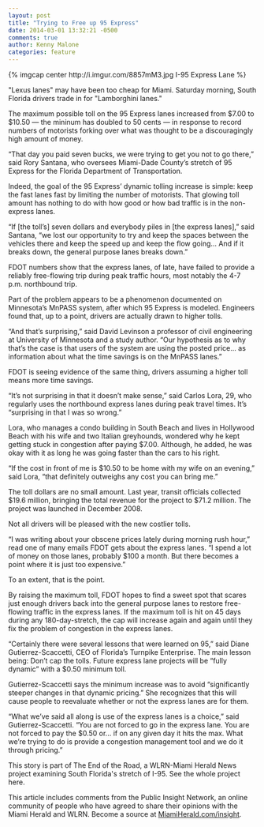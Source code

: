 ```yaml
---
layout: post
title: "Trying to Free up 95 Express"
date: 2014-03-01 13:32:21 -0500
comments: true
author: Kenny Malone
categories: feature 
---
```


<div class="large-8 large-centered columns">
  {% imgcap center http://i.imgur.com/8857mM3.jpg I-95 Express Lane %}
</div>

"Lexus lanes" may have been too cheap for Miami. Saturday morning, South Florida drivers trade in for "Lamborghini lanes."

The maximum possible toll on the 95 Express lanes increased from $7.00 to $10.50 — the mininum has doubled to 50 cents — in response to record numbers of motorists forking over what was thought to be a discouragingly high amount of money.
<!--more-->
“That day you paid seven bucks, we were trying to get you not to go there,” said Rory Santana, who oversees Miami-Dade County’s stretch of 95 Express for the Florida Department of Transportation.

Indeed, the goal of the 95 Express’ dynamic tolling increase is simple: keep the fast lanes fast by limiting the number of motorists. That glowing toll amount has nothing to do with how good or how bad traffic is in the non-express lanes.

“If [the toll’s] seven dollars and everybody piles in [the express lanes],” said Santana, “we lost our opportunity to try and keep the spaces between the vehicles there and keep the speed up and keep the flow going... And if it breaks down, the general purpose lanes breaks down.”

FDOT numbers show that the express lanes, of late, have failed to provide a reliably free-flowing trip during peak traffic hours, most notably the 4-7 p.m. northbound trip.

Part of the problem appears to be a phenomenon documented on Minnesota’s MnPASS system, after which 95 Express is modeled. Engineers found that, up to a point, drivers are actually drawn to higher tolls.

“And that’s surprising,” said David Levinson a professor of civil engineering at University of Minnesota and a study author. “Our hypothesis as to why that’s the case is that users of the system are using the posted price... as information about what the time savings is on the MnPASS lanes.”

FDOT is seeing evidence of the same thing, drivers assuming a higher toll means more time savings.

“It’s not surprising in that it doesn’t make sense,” said Carlos Lora, 29, who regularly uses the northbound express lanes during peak travel times. It’s “surprising in that I was so wrong.”

Lora, who manages a condo building in South Beach and lives in Hollywood Beach with his wife and two Italian greyhounds, wondered why he kept getting stuck in congestion after paying $7.00. Although, he added, he was okay with it as long he was going faster than the cars to his right.

“If the cost in front of me is $10.50 to be home with my wife on an evening,” said Lora, “that definitely outweighs any cost you can bring me.”

The toll dollars are no small amount. Last year, transit officials collected $19.6 million, bringing the total revenue for the project to $71.2 million. The project was launched in December 2008.

Not all drivers will be pleased with the new costlier tolls.

“I was writing about your obscene prices lately during morning rush hour,” read one of many emails FDOT gets about the express lanes. “I spend a lot of money on those lanes, probably $100 a month. But there becomes a point where it is just too expensive.”

To an extent, that is the point.

By raising the maximum toll, FDOT hopes to find a sweet spot that scares just enough drivers back into the general purpose lanes to restore free-flowing traffic in the express lanes. If the maximum toll is hit on 45 days during any 180-day-stretch, the cap will increase again and again until they fix the problem of congestion in the express lanes.

“Certainly there were several lessons that were learned on 95,” said Diane Gutierrez-Scaccetti, CEO of Florida’s Turnpike Enterprise. The main lesson being: Don’t cap the tolls. Future express lane projects will be “fully dynamic” with a $0.50 minimum toll.

Gutierrez-Scaccetti says the minimum increase was to avoid “significantly steeper changes in that dynamic pricing.” She recognizes that this will cause people to reevaluate whether or not the express lanes are for them.

“What we’ve said all along is use of the express lanes is a choice,” said Gutierrez-Scaccetti. “You are not forced to go in the express lane. You are not forced to pay the $0.50 or... if on any given day it hits the max. What we’re trying to do is provide a congestion management tool and we do it through pricing.”

This story is part of The End of the Road, a WLRN-Miami Herald News project examining South Florida's stretch of I-95. See the whole project here.

This article includes comments from the Public Insight Network, an online community of people who have agreed to share their opinions with the Miami Herald and WLRN. Become a source at [MiamiHerald.com/insight](http://miamiherald.com/insight).
